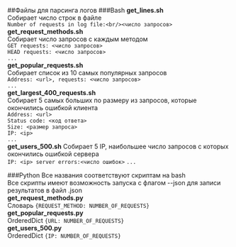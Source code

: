 ##Файлы для парсинга логов
###Bash
**get_lines.sh**<br/>
Собирает число строк в файле<br/>
`Number of requests in log file:<br/><число запросов>`
**get_request_methods.sh**<br/>
Собирает число запросов с каждым методом<br/>
`GET requests: <число запросов>`<br/>
`HEAD requests: <число запросов>`<br/>
`...`<br/>
**get_popular_requests.sh**<br/>
Собирает список из 10 самых популярных запросов<br/>
`Address: <url>, requests: <число запросов>`<br/>
`...`<br/>
**get_largest_400_requests.sh**<br/>
Собирает 5 самых больших по размеру из запросов, которые окончились ошибкой клиента<br/>
`Address: <url>`<br/>
`Status code: <код ответа>`<br/>
`Size: <размер запроса>`<br/>
`IP: <ip>`<br/>
`...`<br/>
**get_users_500.sh**
Собирает 5 IP, наибольшее число запросов с которых окончились ошибкой сервера<br/>
`IP: <ip> server errors:<число ошибок>`
`...`<br/>

###Python
Все названия соответствуют скриптам на bash<br/>
Все скрипты имеют возможность запуска с флагом --json для записи результатов в файл .json<br/>
**get_request_methods.py**<br/>
Словарь `{REQUEST_METHOD: NUMBER_OF_REQUESTS}`<br/>
**get_popular_requests.py**<br/>
OrderedDict `{URL: NUMBER_OF_REQUESTS}`<br/>
**get_users_500.py**<br/>
OrderedDict `{IP: NUMBER_OF_REQUESTS}`<br/>